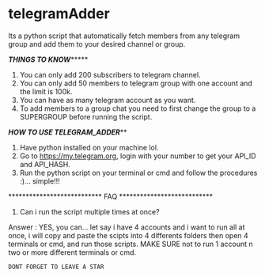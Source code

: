# telegramAdder
Its a python script that automatically fetch members from any telegram group and add them to your desired channel or group.


*********************THINGS TO KNOW**************************

1. You can only add 200 subscribers to telegram channel.
2. You can only add 50 members to telegram group with one account and the limit is 100k.
3. You can have as many telegram account as you want.
4. To add members to a group chat you need to first change the group to a SUPERGROUP before running the script.



*****************HOW TO USE TELEGRAM_ADDER*******************

1. Have python installed on your machine lol.
2. Go to https://my.telegram.org, login with your number to get your API_ID and API_HASH.
3. Run the python script on your terminal or cmd and follow the procedures :)... simple!!!



***************************  FAQ  ***************************

1. Can i run the script multiple times at once?

Answer : YES, you can... let say i have 4 accounts and i want to run all at once, i will copy and paste the scipts into 4 differents folders then open 4 terminals or cmd, and run those scripts. MAKE SURE not to run 1 account n two or more different terminals or cmd.


	DONT FORGET TO LEAVE A STAR



